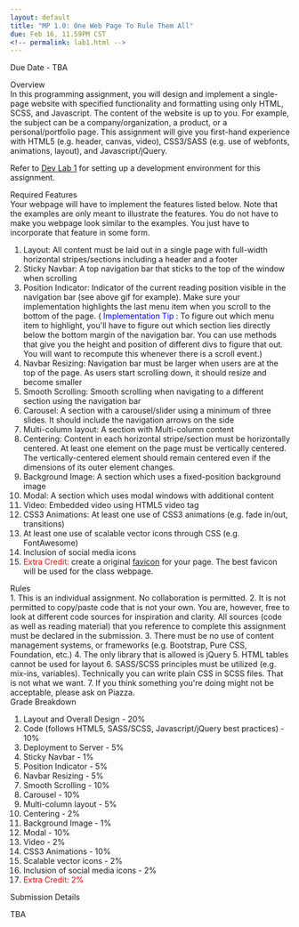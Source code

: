 ```yaml
---
layout: default
title: "MP 1.0: One Web Page To Rule Them All"
due: Feb 16, 11.59PM CST
<!-- permalink: lab1.html -->
---
```

<span class="section-heading">Due Date - TBA</span>

<div class="section-heading">Overview</div>
In this programming assignment, you will design and implement a single-page website with specified functionality and formatting using only HTML, SCSS, and Javascript. The content of the website is up to you. For example, the subject can be a company/organization, a product, or a personal/portfolio page. This assignment will give you first-hand experience with HTML5 (e.g. header, canvas, video), CSS3/SASS (e.g. use of webfonts, animations, layout), and Javascript/jQuery.

Refer to [Dev Lab 1](https://uiuc-web-programming.github.io/fa2016/Lab-1) for setting up a development environment for this assignment.

<div class="section-heading">Required Features</div>
Your webpage will have to implement the features listed below. Note that the examples are only meant to illustrate the features. You do not have to make you webpage look similar to the examples. You just have to incorporate that feature in some form.

1. Layout: All content must be laid out in a single page with full-width horizontal stripes/sections including a header and a footer
2.	Sticky Navbar: A top navigation bar that sticks to the top of the window when scrolling
3.	Position Indicator: Indicator of the current reading position visible in the navigation bar (see above gif for example). Make sure your implementation highlights the last menu item when you scroll to the bottom of the page. (<span style="color: blue"> Implementation Tip </span>: To figure out which menu item to highlight, you'll have to figure out which section lies directly below the bottom margin of the navigation bar. You can use methods that give you the height and position of different divs to figure that out. You will want to recompute this whenever there is a scroll event.)
4. Navbar Resizing: Navigation bar must be larger when users are at the top of the page. As users start scrolling down, it should resize and become smaller
5.	Smooth Scrolling: Smooth scrolling when navigating to a different section using the navigation bar
6.	Carousel: A section with a carousel/slider using a minimum of three slides. It should include the navigation arrows on the side
7. Multi-column layout: A section with Multi-column content
8.	Centering: Content in each horizontal stripe/section must be horizontally centered. At least one element on the page must be vertically centered. The vertically-centered element should remain centered even if the dimensions of its outer element changes.
9.	Background Image: A section which uses a fixed-position background image
10.	Modal: A section which uses modal windows with additional content
11.	Video: Embedded video using HTML5 video tag
12.	CSS3 Animations: At least one use of CSS3 animations (e.g. fade in/out, transitions)
13.	At least one use of scalable vector icons through CSS (e.g. FontAwesome)
14.	Inclusion of social media icons
15.	<span style="color: red"> Extra Credit: </span>create a original [favicon](http://en.wikipedia.org/wiki/Favicon) for your page. The best favicon will be used for the class webpage.

<div class="section-heading">Rules</div>
1.	This is an individual assignment. No collaboration is permitted.
2.   It is not permitted to copy/paste code that is not your own. You are, however, free to look at different code sources for inspiration and clarity. All sources (code as well as reading material) that you reference to complete this assignment must be declared in the submission.
3.	There must be no use of content management systems, or frameworks (e.g. Bootstrap, Pure CSS, Foundation, etc.)
4.	The only library that is allowed is jQuery
5.	HTML tables cannot be used for layout
6.	SASS/SCSS principles must be utilized (e.g. mix-ins, variables). Technically you can write plain CSS in SCSS files. That is not what we want.
7.  If you think something you're doing might not be acceptable, please ask on Piazza.

<div class="section-heading">Grade Breakdown</div>

1. 	Layout and Overall Design - 20%
2. Code (follows HTML5, SASS/SCSS, Javascript/jQuery best practices) - 10%
3. Deployment to Server - 5%
4.	Sticky Navbar - 1%
5.	Position Indicator - 5%
6. Navbar Resizing - 5%
7.	Smooth Scrolling - 10%
8.	Carousel - 10%
9. Multi-column layout - 5%
10.	Centering - 2%
11.	Background Image - 1%
12.	Modal - 10%
13.	Video - 2%
14.	CSS3 Animations - 10%
15.	Scalable vector icons - 2%
16.	Inclusion of social media icons - 2%
17.	<span style="color: red"> Extra Credit: 2% </span>

<div class="section-heading">Submission Details</div>

TBA
